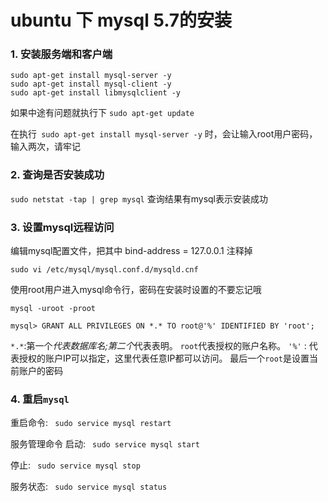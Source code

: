 # ubuntu 下 mysql 5.7的安装
### 1. 安装服务端和客户端
```shell
sudo apt-get install mysql-server -y
sudo apt-get install mysql-client -y
sudo apt-get install libmysqlclient -y
```
如果中途有问题就执行下 ```sudo apt-get update ```

在执行``` sudo apt-get install mysql-server -y``` 时，会让输入root用户密码，输入两次，请牢记

### 2. 查询是否安装成功
``` sudo netstat -tap | grep mysql ```
查询结果有mysql表示安装成功

### 3. 设置mysql远程访问
编辑mysql配置文件，把其中 bind-address = 127.0.0.1 注释掉

```sudo vi /etc/mysql/mysql.conf.d/mysqld.cnf```

使用root用户进入mysql命令行，密码在安装时设置的不要忘记哦

```mysql -uroot -proot```

```mysql> GRANT ALL PRIVILEGES ON *.* TO root@'%' IDENTIFIED BY 'root';```

```*.*```:第一个*代表数据库名;第二个*代表表明。
```root```代表授权的账户名称。
 ```'%'``` : 代表授权的账户IP可以指定，这里代表任意IP都可以访问。
 最后一个```root```是设置当前账户的密码

### 4. 重启```mysql```
重启命令: ``` sudo service mysql restart```

服务管理命令
启动: ``` sudo service mysql start```

停止: ``` sudo service mysql stop```

服务状态: ``` sudo service mysql status```